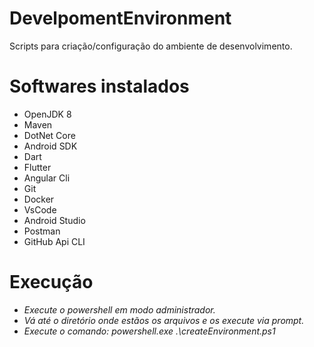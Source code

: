 # DevelpomentEnvironment

Scripts para criação/configuração do ambiente de desenvolvimento.

# Softwares instalados

- OpenJDK 8
- Maven
- DotNet Core
- Android SDK
- Dart
- Flutter
- Angular Cli
- Git
- Docker
- VsCode
- Android Studio
- Postman
- GitHub Api CLI

# Execução

- _Execute o powershell em modo administrador._
- _Vá até o diretório onde estãos os arquivos e os execute via prompt._
- _Execute o comando: powershell.exe .\createEnvironment.ps1_
